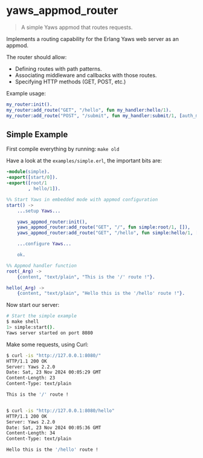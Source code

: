 # yaws_appmod_router
> A simple Yaws appmod that routes requests.


Implements a routing capability for the Erlang Yaws web server as an appmod.

The router should allow:

* Defining routes with path patterns.
* Associating middleware and callbacks with those routes.
* Specifying HTTP methods (GET, POST, etc.)

Example usage:

```erlang
my_router:init().
my_router:add_route("GET", "/hello", fun my_handler:hello/1).
my_router:add_route("POST", "/submit", fun my_handler:submit/1, [auth_middleware]).
```

## Simple Example

First compile everything by running: `make old`

Have a look at the `examples/simple.erl`, the important bits are:

```erlang
-module(simple).
-export([start/0]).
-export([root/1
        , hello/1]).

%% Start Yaws in embedded mode with appmod configuration
start() ->
    ...setup Yaws...

    yaws_appmod_router:init(),
    yaws_appmod_router:add_route("GET", "/", fun simple:root/1, []),
    yaws_appmod_router:add_route("GET", "/hello", fun simple:hello/1, []),

    ...configure Yaws...

    ok.

%% Appmod handler function
root(_Arg) ->
    {content, "text/plain", "This is the '/' route !"}.

hello(_Arg) ->
    {content, "text/plain", "Hello this is the '/hello' route !"}.
```

Now start our server:

```bash
# Start the simple example
$ make shell
1> simple:start().
Yaws server started on port 8080 
```

Make some requests, using Curl:

```bash
$ curl -is "http://127.0.0.1:8080/"
HTTP/1.1 200 OK
Server: Yaws 2.2.0
Date: Sat, 23 Nov 2024 00:05:29 GMT
Content-Length: 23
Content-Type: text/plain

This is the '/' route !


$ curl -is "http://127.0.0.1:8080/hello"
HTTP/1.1 200 OK
Server: Yaws 2.2.0
Date: Sat, 23 Nov 2024 00:05:36 GMT
Content-Length: 34
Content-Type: text/plain

Hello this is the '/hello' route !
```
